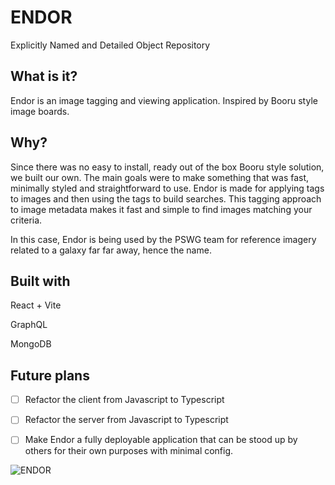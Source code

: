 # ENDOR

Explicitly Named and Detailed Object Repository

## What is it?

Endor is an image tagging and viewing application. Inspired by Booru style image boards.

## Why?

Since there was no easy to install, ready out of the box Booru style solution, we built our own. The main goals were to make something that was fast, minimally styled and straightforward to use. Endor is made for applying tags to images and then using the tags to build searches. This tagging approach to image metadata makes it fast and simple to find images matching your criteria.

In this case, Endor is being used by the PSWG team for reference imagery related to a galaxy far far away, hence the name.

## Built with

React + Vite

GraphQL

MongoDB

## Future plans

- [ ] Refactor the client from Javascript to Typescript

- [ ] Refactor the server from Javascript to Typescript

- [ ] Make Endor a fully deployable application that can be stood up by others for their own purposes with minimal config.

![ENDOR](https://cdn.discordapp.com/attachments/451560063933612044/1033484876214710302/Image_database.jpg)
